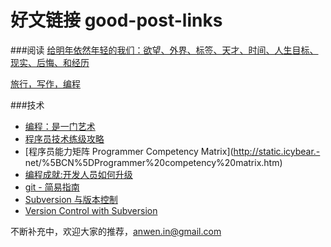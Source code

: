 好文链接 good-post-links
========

###阅读
[给明年依然年轻的我们：欲望、外界、标签、天才、时间、人生目标、现实、后悔、和经历](http://blog.sina.com.cn/s/blog_6e8e05ac0100wu4h.html )

[旅行，写作，编程](http://www.aqee.net/traveling-writing-programming/)

###技术

- [编程：是一门艺术](http://kb.cnblogs.com/page/132089/)
- [程序员技术练级攻略](http://coolshell.cn/articles/4990.html)
- [程序员能力矩阵 Programmer Competency Matrix](http://static.icybear.- net/%5BCN%5DProgrammer%20competency%20matrix.htm)
- [编程成就:开发人员如何升级](http://article.yeeyan.org/view/202760/229967)
- [git - 简易指南](http://rogerdudler.github.com/git-guide/index.zh.html)
- [Subversion 与版本控制](http://svnbook.red-bean.com/)
- [Version Control with Subversion](http://svnbook.red-bean.com/nightly/zh/svn-book.html)

不断补充中，欢迎大家的推荐，anwen.in@gmail.com
